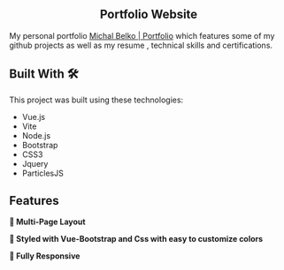 <h2 align="center">
  Portfolio Website
</h2>
My personal portfolio <a href="https://michalbelko.github.io/Portfolio" target="_blank">Michal Belko | Portfolio</a> which features some of my github projects as well as my resume , technical skills and certifications.<br/>

## Built With 🛠️

This project was built using these technologies:

- Vue.js
- Vite
- Node.js
- Bootstrap
- CSS3
- Jquery
- ParticlesJS

 ## Features

**📖 Multi-Page Layout**

**🎨 Styled with Vue-Bootstrap and Css with easy to customize colors**

**📱 Fully Responsive**
